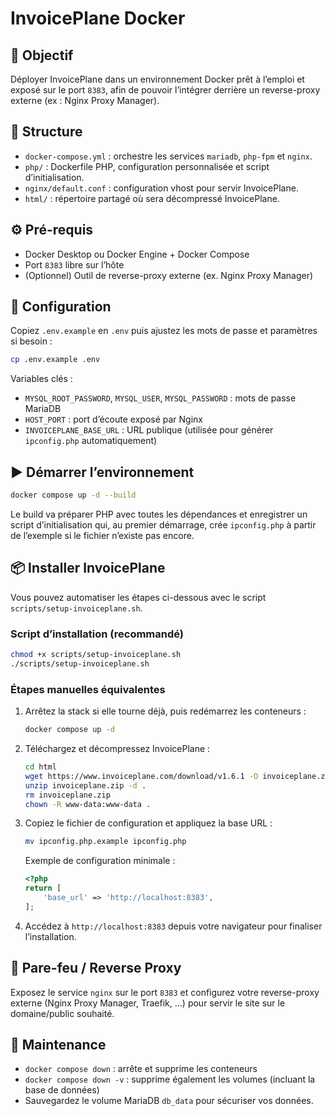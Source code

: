 # InvoicePlane Docker

## 🚀 Objectif
Déployer InvoicePlane dans un environnement Docker prêt à l’emploi et exposé sur le port `8383`, afin de pouvoir l’intégrer derrière un reverse-proxy externe (ex : Nginx Proxy Manager).

## 📁 Structure
- `docker-compose.yml` : orchestre les services `mariadb`, `php-fpm` et `nginx`.
- `php/` : Dockerfile PHP, configuration personnalisée et script d’initialisation.
- `nginx/default.conf` : configuration vhost pour servir InvoicePlane.
- `html/` : répertoire partagé où sera décompressé InvoicePlane.

## ⚙️ Pré-requis
- Docker Desktop ou Docker Engine + Docker Compose
- Port `8383` libre sur l’hôte
- (Optionnel) Outil de reverse-proxy externe (ex. Nginx Proxy Manager)

## 🔧 Configuration
Copiez `.env.example` en `.env` puis ajustez les mots de passe et paramètres si besoin :

```bash
cp .env.example .env
```

Variables clés :
- `MYSQL_ROOT_PASSWORD`, `MYSQL_USER`, `MYSQL_PASSWORD` : mots de passe MariaDB
- `HOST_PORT` : port d’écoute exposé par Nginx
- `INVOICEPLANE_BASE_URL` : URL publique (utilisée pour générer `ipconfig.php` automatiquement)

## ▶️ Démarrer l’environnement
```bash
docker compose up -d --build
```
Le build va préparer PHP avec toutes les dépendances et enregistrer un script d’initialisation qui, au premier démarrage, crée `ipconfig.php` à partir de l’exemple si le fichier n’existe pas encore.

## 📦 Installer InvoicePlane
Vous pouvez automatiser les étapes ci-dessous avec le script `scripts/setup-invoiceplane.sh`.

### Script d’installation (recommandé)
```bash
chmod +x scripts/setup-invoiceplane.sh
./scripts/setup-invoiceplane.sh
```

### Étapes manuelles équivalentes
1. Arrêtez la stack si elle tourne déjà, puis redémarrez les conteneurs :
   ```bash
   docker compose up -d
   ```
2. Téléchargez et décompressez InvoicePlane :
   ```bash
   cd html
   wget https://www.invoiceplane.com/download/v1.6.1 -O invoiceplane.zip
   unzip invoiceplane.zip -d .
   rm invoiceplane.zip
   chown -R www-data:www-data .
   ```
3. Copiez le fichier de configuration et appliquez la base URL :
   ```bash
   mv ipconfig.php.example ipconfig.php
   ```
   Exemple de configuration minimale :
   ```php
   <?php
   return [
       'base_url' => 'http://localhost:8383',
   ];
   ```
4. Accédez à `http://localhost:8383` depuis votre navigateur pour finaliser l’installation.

## 🔁 Pare-feu / Reverse Proxy
Exposez le service `nginx` sur le port `8383` et configurez votre reverse-proxy externe (Nginx Proxy Manager, Traefik, …) pour servir le site sur le domaine/public souhaité.

## 🧹 Maintenance
- `docker compose down` : arrête et supprime les conteneurs
- `docker compose down -v` : supprime également les volumes (incluant la base de données)
- Sauvegardez le volume MariaDB `db_data` pour sécuriser vos données.
